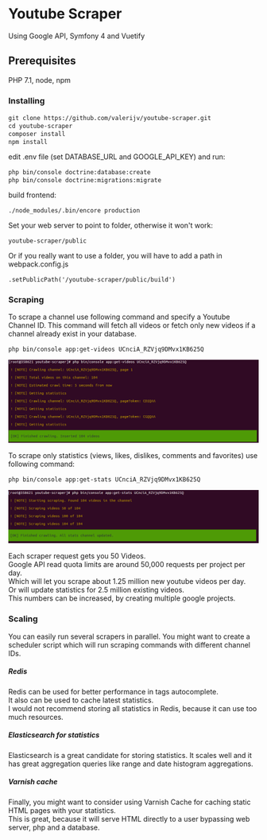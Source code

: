 # Youtube Scraper
Using Google API, Symfony 4 and Vuetify

## Prerequisites
PHP 7.1, node, npm

### Installing
```
git clone https://github.com/valerijv/youtube-scraper.git
cd youtube-scraper
composer install
npm install
```
edit .env file (set DATABASE_URL and GOOGLE_API_KEY) and run:
```
php bin/console doctrine:database:create
php bin/console doctrine:migrations:migrate
```
build frontend:
```
./node_modules/.bin/encore production
```

Set your web server to point to folder, otherwise it won't work:
```
youtube-scraper/public
```
Or if you really want to use a folder, you will have to add a path in webpack.config.js 
```
.setPublicPath('/youtube-scraper/public/build')
```

### Scraping
To scrape a channel use following command and specify a Youtube Channel ID. 
This command will fetch all videos or fetch only new videos if a channel already exist in your database. 
```
php bin/console app:get-videos UCnciA_RZVjq9DMvx1KB625Q
```
![Scraping videos](./readme/get-videos.png)

To scrape only statistics (views, likes, dislikes, comments and favorites) use following command:
```
php bin/console app:get-stats UCnciA_RZVjq9DMvx1KB625Q
```
![Scraping stats](./readme/get-stats.png)

Each scraper request gets you 50 Videos.  
Google API read quota limits are around 50,000 requests per project per day.  
Which will let you scrape about 1.25 million new youtube videos per day.  
Or will update statistics for 2.5 million existing videos.  
This numbers can be increased, by creating multiple google projects.  

### Scaling
You can easily run several scrapers in parallel. 
You might want to create a scheduler script which will run scraping commands with different channel IDs.  

##### Redis
Redis can be used for better performance in tags autocomplete.  
It also can be used to cache latest statistics.   
I would not recommend storing all statistics in Redis, because it can use too much resources.

##### Elasticsearch for statistics
Elasticsearch is a great candidate for storing statistics. 
It scales well and it has great aggregation queries like range and date histogram aggregations. 

##### Varnish cache
Finally, you might want to consider using Varnish Cache for caching static HTML pages with your statistics.  
This is great, because it will serve HTML directly to a user bypassing web server, php and a database.
